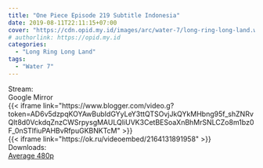 ```yaml
---
title: "One Piece Episode 219 Subtitle Indonesia"
date: 2019-08-11T22:11:15+07:00
cover: "https://cdn.opid.my.id/images/arc/water-7/long-ring-long-land.webp" # Optional, cover
# authorlink: https://opid.my.id
categories:
  - "Long Ring Long Land"
tags:
  - "Water 7"
---
```

<div class="ui menu violet borderless inverted">
  <div class="header item active">
        Stream:
    </div>
  <a class="active item" data-tab="google">
    <i class="google drive icon"></i> Google
  </a>
  <a class="item nounderline" data-tab="mirror">
    <i class="odnoklassniki icon"></i> Mirror
  </a>
</div>
<div class="ui bottom attached tab segment active" style="border:0 !important;" data-tab="google">
 {{< iframe link="https://www.blogger.com/video.g?token=AD6v5dzpqKOYAwBubIdGYyLeY3ttQTSOvjJkQYkMHbng95f_shZNRvQlt8d0VckdqZnzCWSrpysgMAULQIiUVK3CetBESoaXnBhMrSNLCZo8m1bz0F_0nSTlfiuPAHBvRfpuGKBNKTcM" >}}
</div>
<div class="ui bottom attached tab segment" style="border:0 !important;" data-tab="mirror">
{{< iframe link="https://ok.ru/videoembed/2164131891958" >}}
</div>
<div class="ui menu violet borderless inverted">
  <div class="header item active">
        Downloads:
    </div>
  <a class="item nounderline" href="https://ouo.io/SIkC7E" target="_blank" rel="dofollow"><i class="google drive icon"></i>
    Average 480p</a>
</div>